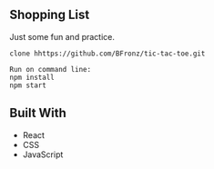 ## Shopping List

Just some fun and practice.





```
clone hhttps://github.com/BFronz/tic-tac-toe.git

Run on command line: 
npm install
npm start

```



## Built With
* React
* CSS
* JavaScript
